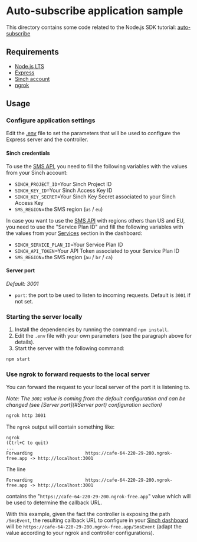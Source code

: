 # Auto-subscribe application sample

This directory contains some code related to the Node.js SDK tutorial: [auto-subscribe](https://developers.sinch.com/docs/sms/tutorials/)

## Requirements

- [Node.js LTS](https://nodejs.org/en)
- [Express](https://expressjs.com/)
- [Sinch account](https://dashboard.sinch.com/)
- [ngrok](https://ngrok.com/docs)

## Usage

### Configure application settings

Edit the [.env](.env) file to set the parameters that will be used to configure the Express server and the controller.

#### Sinch credentials

To use the [SMS API](https://developers.sinch.com/docs/sms/), you need to fill the following variables with the values from your Sinch account:
- `SINCH_PROJECT_ID`=Your Sinch Project ID
- `SINCH_KEY_ID`=Your Sinch Access Key ID
- `SINCH_KEY_SECRET`=Your Sinch Key Secret associated to your Sinch Access Key
- `SMS_REGION`=the SMS region (`us` / `eu`)

In case you want to use the [SMS API](https://developers.sinch.com/docs/sms/) with regions others than US and EU, you need to use the "Service Plan ID" and fill the following variables with the values from your [Services](https://dashboard.sinch.com/sms/api/services) section in the dashboard:
- `SINCH_SERVICE_PLAN_ID`=Your Service Plan ID
- `SINCH_API_TOKEN`=Your API Token associated to your Service Plan ID
- `SMS_REGION`=the SMS region (`au` / `br` / `ca`)

#### Server port

*Default: 3001*
- `port`: the port to be used to listen to incoming requests. Default is `3001` if not set.

### Starting the server locally

1. Install the dependencies by running the command `npm install`.
2. Edit the `.env` file with your own parameters (see the paragraph above for details).
3. Start the server with the following command:
```bash
npm start
```

### Use ngrok to forward requests to the local server

You can forward the request to your local server of the port it is listening to.

*Note: The `3001` value is coming from the default configuration and can be changed (see [Server port](#Server port) configuration section)*

```bash
ngrok http 3001
```

The `ngrok` output will contain something like:
```
ngrok                                                                           (Ctrl+C to quit)
...
Forwarding                    https://cafe-64-220-29-200.ngrok-free.app -> http://localhost:3001
```
The line
```
Forwarding                    https://cafe-64-220-29-200.ngrok-free.app -> http://localhost:3001
```
contains the "`https://cafe-64-220-29-200.ngrok-free.app`" value which will be used to determine the callback URL. 

With this example, given the fact the controller is exposing the path `/SmsEvent`, the resulting callback URL to configure in your [Sinch dashboard](https://dashboard.sinch.com/sms/api/services) will be `https://cafe-64-220-29-200.ngrok-free.app/SmsEvent` (adapt the value according to your ngrok and controller configurations).
